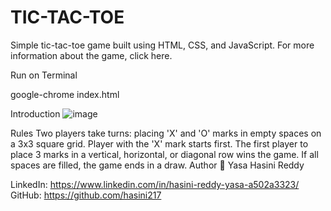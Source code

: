 # TIC-TAC-TOE
Simple tic-tac-toe game built using HTML, CSS, and JavaScript. For more information about the game, click here.

Run on Terminal

google-chrome index.html

Introduction
![image](https://github.com/user-attachments/assets/7fba34ab-b605-40f5-b8a3-c2b42e4691d2)


Rules
Two players take turns: placing 'X' and 'O' marks in empty spaces on a 3x3 square grid.
Player with the 'X' mark starts first. The first player to place 3 marks in a vertical, horizontal, or diagonal row wins the game.
If all spaces are filled, the game ends in a draw.
Author
👤 Yasa Hasini Reddy

LinkedIn: https://www.linkedin.com/in/hasini-reddy-yasa-a502a3323/
GitHub: https://github.com/hasini217

